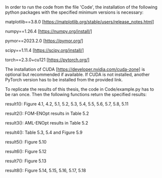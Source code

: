 In order to run the code from the file 'Code', the installation of the following python packages with the specified minimum versions is necessary:

matplotlib==3.8.0 [https://matplotlib.org/stable/users/release_notes.html]

numpy==1.26.4 [https://numpy.org/install/]

pymor==2023.2.0 [https://pymor.org/]

scipy==1.11.4 [https://scipy.org/install/]

torch==2.3.0+cu121 [https://pytorch.org/]

The installation of CUDA [https://developer.nvidia.com/cuda-zone] is optional but recommended if available. If CUDA is not installed, another PyTorch version has to be installed from the provided link.


To replicate the results of this thesis, the code in Code/example.py has to be ran once. Then the following functions return the specified results:

result1(): Figure 4.1, 4.2, 5.1, 5.2, 5.3, 5.4, 5.5, 5.6, 5.7, 5.8, 5.11

result2(): FOM-ENOpt results in Table 5.2

result3(): AML-ENOpt results in Table 5.2

result4(): Table 5.3, 5.4 and Figure 5.9

result5(): Figure 5.10

result6(): Figure 5.12

result7(): Figure 5.13

result8(): Figure 5.14, 5.15, 5.16, 5.17, 5.18
